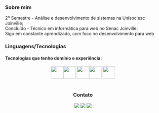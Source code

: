 ### Sobre mim
2º Semestre - Análise e desenvolvimento de sistemas na Unisociesc Joinville; </br>
Concluído - Técnico em informática para web no Senac Joinville; </br>
Sigo em constante aprendizado, com foco no desenvolvimento para web </br>

### Linguagens/Tecnologias
#### Tecnologias que tenho domínio e experiência:
<div align="center">
<img src="https://cdn.jsdelivr.net/gh/devicons/devicon/icons/php/php-original.svg" width="40" height="40" /><img src="https://cdn.jsdelivr.net/gh/devicons/devicon/icons/mysql/mysql-original.svg" width="40" height="40" /> <img src="https://cdn.jsdelivr.net/gh/devicons/devicon/icons/html5/html5-original.svg" width="40" height="40" /><img src="https://cdn.jsdelivr.net/gh/devicons/devicon/icons/css3/css3-original.svg" width="40" height="40" />
  <img src="https://cdn.jsdelivr.net/gh/devicons/devicon/icons/bootstrap/bootstrap-original.svg" width="40" height="40" />
</div>
</br>

<div align="center">
  <h3>Contato</h3>
  <a href = "mailto:joaovitorvieiradeborba@gmail.com"><img src="https://img.shields.io/badge/-Gmail-%23333?style=for-the-badge&logo=gmail&logoColor=white"         target="_blank"></a>
  <a href="https://www.linkedin.com/in/jxaovito/" target="_blank"><img src="https://img.shields.io/badge/-LinkedIn-%230077B5?style=for-the-badge&logo=linkedin&logoColor=white" target="_blank"></a> 
  <a href="https://instagram.com/jxaovito" target="_blank"><img src="https://img.shields.io/badge/-Instagram-%23E4405F?style=for-the-badge&logo=instagram&logoColor=white" target="_blank"></a>
</div>




<!--
**jxaovito/jxaovito** is a ✨ _special_ ✨ repository because its `README.md` (this file) appears on your GitHub profile.

Here are some ideas to get you started:

- 🔭 I’m currently working on ...
- 🌱 I’m currently learning ...
- 👯 I’m looking to collaborate on ...
- 🤔 I’m looking for help with ...
- 💬 Ask me about ...
- 📫 How to reach me: ...
- 😄 Pronouns: ...
- ⚡ Fun fact: ...
-->
